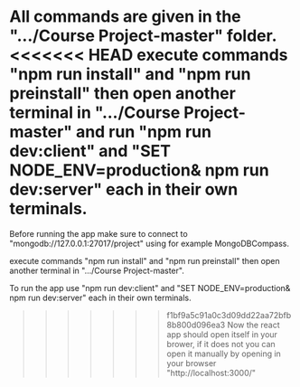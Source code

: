 All commands are given in the ".../Course Project-master" folder.
<<<<<<< HEAD
execute commands "npm run install" and "npm run preinstall" then open another terminal in ".../Course Project-master" 
and run "npm run dev:client" and "SET NODE_ENV=production& npm run dev:server" each in their own terminals.
=======

Before running the app make sure to connect to "mongodb://127.0.0.1:27017/project" using for example MongoDBCompass.

execute commands "npm run install" and "npm run preinstall" then open another terminal in ".../Course Project-master".

To run the app use "npm run dev:client" and "SET NODE_ENV=production& npm run dev:server" each in their own terminals.

>>>>>>> f1bf9a5c91a0c3d09dd22aa72bfb8b800d096ea3
Now the react app should open itself in your brower, if it does not you can open it manually by opening in your browser "http://localhost:3000/"
